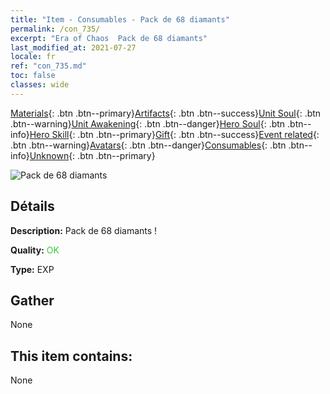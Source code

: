 ```yaml
---
title: "Item - Consumables - Pack de 68 diamants"
permalink: /con_735/
excerpt: "Era of Chaos  Pack de 68 diamants"
last_modified_at: 2021-07-27
locale: fr
ref: "con_735.md"
toc: false
classes: wide
---
```

 [Materials](/ItemsFR/){: .btn .btn--primary}[Artifacts](/ItemsFR/Artifacts/){: .btn .btn--success}[Unit Soul](/ItemsFR/UnitSoul/){: .btn .btn--warning}[Unit Awakening](/ItemsFR/UnitAwakening/){: .btn .btn--danger}[Hero Soul](/ItemsFR/HeroSoul/){: .btn .btn--info}[Hero Skill](/ItemsFR/HeroSkill/){: .btn .btn--primary}[Gift](/ItemsFR/Gift/){: .btn .btn--success}[Event related](/ItemsFR/Events/){: .btn .btn--warning}[Avatars](/ItemsFR/Avatars/){: .btn .btn--danger}[Consumables](/ItemsFR/Consumables/){: .btn .btn--info}[Unknown](/ItemsFR/Unknown/){: .btn .btn--primary}

 ![Pack de 68 diamants](/images/t/i_tool_30271.png)

## Détails
 **Description:** Pack de 68 diamants !

 **Quality:** <span style="color: #32CD32">OK</span>

 **Type:** EXP

## Gather

  None

## This item contains:

  None

